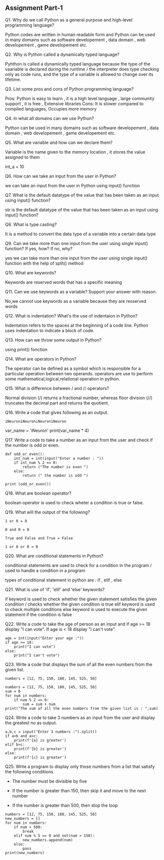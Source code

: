 ## Assignment Part-1
Q1. Why do we call Python as a general purpose and high-level programming language?

 Python codes are written in human readable form and Python can be used in many domains such as software developement , data domain , web developement , game developement etc. 

Q2. Why is Python called a dynamically typed language?

Pyhthon is called a dynamically typed language because the  type of the vaariable is declared during the runtime / the interpreter does type checking only as code runs, and the type of a variable is allowed to change over its lifetime.

Q3. List some pros and cons of Python programming language?

Pros: Python is easy to learn , it is a high level language , large community support , it is free , Extensive libraries 
Cons: It is slower compared to compiled languages, Occupies more memory

Q4. In what all domains can we use Python?

Python can be used in many domains such as software developement , data domain , web developement , game developement etc. 


Q5. What are variable and how can we declare them?

Variable is the name given to the memory location , it stores the value assigned to them 

int_a = 10

Q6. How can we take an input from the user in Python?

we can take an input from the user in Python using input() function 

Q7. What is the default datatype of the value that has been taken as an input using input() function?

str is the default datatype of the value that has been taken as an input using input() function?

Q8. What is type casting?

It is a method to convert the data type of a variable into a certain data type 

Q9. Can we take more than one input from the user using single input() function? If yes, how? If no, why?

yes we can take more than one input from the user using single input() function with the help of split() method 


Q10. What are keywords?

Keywords are reserved words that has a specific meaning 

Q11. Can we use keywords as a variable? Support your answer with reason.

No,we cannot use keywords as a variable because they are resserved words 

Q12. What is indentation? What's the use of indentaion in Python?

Indentation refers to the spaces at the beginning of a code line. Python uses indentation to indicate a block of code.

Q13. How can we throw some output in Python?

using print() fonction

Q14. What are operators in Python?

The operator can be defined as a symbol which is responsible for a particular operation between two operands.
operators are use to perform some mathematical,logical,relational operation in python.

Q15. What is difference between / and // operators?

Normal division (/) returns a fractional number, whereas floor division (//) truncates the decimal part and returns the quotient.

Q16. Write a code that gives following as an output.
```
iNeuroniNeuroniNeuroniNeuron
```
var_name = 'iNeuron'
print(var_name * 4)

Q17. Write a code to take a number as an input from the user and check if the number is odd or even.
```
def odd_or_even():
    int_num = int(input("Enter a number : "))
    if int_num % 2 == 0:
        return ("The number is even ")
    else:
        return (" the number is odd ")

print (odd_or_even())

```

Q18. What are boolean operator?

boolean operator is used to check wheter a condition is true or false.

Q19. What will the output of the following?
```
1 or 0 = 0

0 and 0 = 0

True and False and True = False

1 or 0 or 0 = 0
```

Q20. What are conditional statements in Python?

conditional statements are used to check for a condition in the program / used to handle a condition in a program 

types of conditional statement in python are : if , elif , else 

Q21. What is use of 'if', 'elif' and 'else' keywords?

if keyword is used to check whether the given statement satisfies the given condition / checks whether the given condition is true
elif keyword is used to check multiple conditions
else keyword is used to execute the given statement if the condition is false

Q22. Write a code to take the age of person as an input and if age >= 18 display "I can vote". If age is < 18 display "I can't vote".
```
age = int(input("Enter your age :"))
if age >= 18:
    print("I can vote")
else:
    print("I can't vote")
```
Q23. Write a code that displays the sum of all the even numbers from the given list.
```
numbers = [12, 75, 150, 180, 145, 525, 50]
```
```
numbers = [12, 75, 150, 180, 145, 525, 50]
sum = 0
for num in numbers:
    if num % 2 == 0:
        sum = sum + num
print("The sum of all the even numbers from the given list is : ",sum)
```

Q24. Write a code to take 3 numbers as an input from the user and display the greatest no as output.
```
a,b,c = input("Enter 3 numbers :").split()
if a>b and a>c:
    print(f'{a} is greater')
elif b>c:
    print(f'{b} is greater')
else:
    print(f'{c} is greater')
```
Q25. Write a program to display only those numbers from a list that satisfy the following conditions

- The number must be divisible by five

- If the number is greater than 150, then skip it and move to the next number

- If the number is greater than 500, then stop the loop
```
numbers = [12, 75, 150, 180, 145, 525, 50]
new_numbers = []
for num in numbers:
    if num > 500:
        break
    elif num % 5 == 0 and not(num > 150):
        new_numbers.append(num)
    else:
        pass
print(new_numbers)
```
